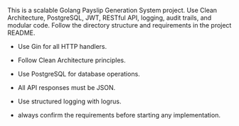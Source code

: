 <!-- Use this file to provide workspace-specific custom instructions to Copilot. For more details, visit https://code.visualstudio.com/docs/copilot/copilot-customization#_use-a-githubcopilotinstructionsmd-file -->

This is a scalable Golang Payslip Generation System project. Use Clean Architecture, PostgreSQL, JWT, RESTful API, logging, audit trails, and modular code. Follow the directory structure and requirements in the project README.

- Use Gin for all HTTP handlers.
- Follow Clean Architecture principles.
- Use PostgreSQL for database operations.
- All API responses must be JSON.
- Use structured logging with logrus.

- always confirm the requirements before starting any implementation.
